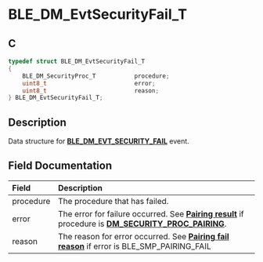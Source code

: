# BLE_DM_EvtSecurityFail_T

## C

```c
typedef struct BLE_DM_EvtSecurityFail_T
{
    BLE_DM_SecurityProc_T           procedure;
    uint8_t                         error;
    uint8_t                         reason;
} BLE_DM_EvtSecurityFail_T;
```

## Description

Data structure for **[BLE_DM_EVT_SECURITY_FAIL](GUID-65F57110-C2EB-4489-BF68-33BCBDD490B1.md)** event.


## Field Documentation

|Field|Description|
|:---|:---|
|procedure|The procedure that has failed.|
|error|The error for failure occurred. See **[Pairing result](GUID-2D7C0D3E-F026-4F79-85C2-2AA6937498AE.md)** if procedure is **[DM_SECURITY_PROC_PAIRING](GUID-E13B9F98-7A79-4432-9405-BDC4164B24A5.md)**.|
|reason|The reason for error occurred. See **[Pairing fail reason](GUID-D078B321-B4BA-40A7-9598-C8618E672EC4.md)** if error is BLE_SMP_PAIRING_FAIL|
